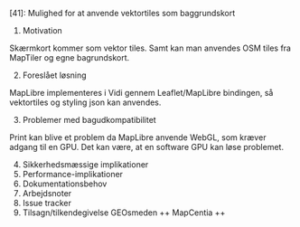 [41]: Mulighed for at anvende vektortiles som baggrundskort
1. Motivation

Skærmkort kommer som vektor tiles. Samt kan man anvendes OSM tiles fra MapTiler og egne bagrundskort.

2. Foreslået løsning

MapLibre implementeres i Vidi gennem Leaflet/MapLibre bindingen, så vektortiles og styling json kan anvendes.

3. Problemer med bagudkompatibilitet

Print kan blive et problem da MapLibre anvende WebGL, som kræver adgang til en GPU. Det kan være, at en software GPU kan løse problemet.    

4. Sikkerhedsmæssige implikationer
5. Performance-implikationer
6. Dokumentationsbehov
7. Arbejdsnoter
8. Issue tracker
9. Tilsagn/tilkendegivelse
GEOsmeden ++
MapCentia ++
